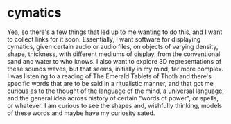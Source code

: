 # cymatics
Yea, so there's a few things that led up to me wanting to do this, and I want to collect links for it soon. Essentially, I want software for displaying cymatics, given certain audio or audio files, on objects of varying density, shape, thickness, with different mediums of display, from the conventional sand and water to who knows. I also want to explore 3D representations of these sounds waves, but that seems, initially in my mind, far more complex. I was listening to a reading of The Emerald Tablets of Thoth and there's specific words that are to be said in a ritualistic manner, and that got me curious as to the thought of the language of the mind, a universal language, and the general idea across history of certain "words of power", or spells, or whatever. I am curious to see the shapes and, wishfully thinking, models of these words and maybe have my curiosity sated.
